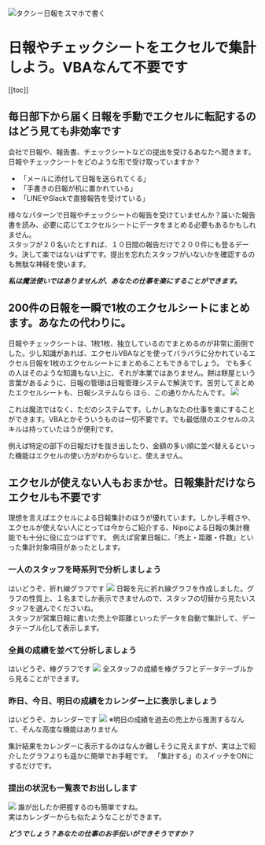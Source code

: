 ![タクシー日報をスマホで書く](/idea/icatch5.jpg)
# 日報やチェックシートをエクセルで集計しよう。VBAなんて不要です
[[toc]]

## 毎日部下から届く日報を手動でエクセルに転記するのはどう見ても非効率です
会社で日報や、報告書、チェックシートなどの提出を受けるあなたへ聞きます。日報やチェックシートをどのような形で受け取っていますか？

- 「メールに添付して日報を送られてくる」  
- 「手書きの日報が机に置かれている」  
- 「LINEやSlackで直接報告を受けている」  

様々なパターンで日報やチェックシートの報告を受けていませんか？届いた報告書を読み、必要に応じてエクセルシートにデータをまとめる必要もあるかもしれません。  
スタッフが２０名いたとすれば、１０日間の報告だけで２００件にも登るデータ。決して楽ではないはずです。提出を忘れたスタッフがいないかを確認するのも無駄な神経を使います。

_**私は魔法使いではありませんが、あなたの仕事を楽にすることができます。**_

## 200件の日報を一瞬で1枚のエクセルシートにまとめます。あなたの代わりに。
日報やチェックシートは、1枚1枚、独立しているのでまとめるのが非常に面倒でした。少し知識があれば、エクセルVBAなどを使ってバラバラに分かれているエクセル日報を1枚のエクセルシートにまとめることもできるでしょう。
でも多くの人はそのような知識もない上に、それが本業ではありません。餅は餅屋という言葉があるように、日報の管理は日報管理システムで解決です。苦労してまとめたエクセルシートも、日報システムなら
ほら、この通りかんたんです。
![](/idea/i17.png)

これは魔法ではなく、ただのシステムです。しかしあなたの仕事を楽にすることができます。VBAとかそういうものは一切不要です。でも最低限のエクセルのスキルは持っていたほうが便利です。

例えば特定の部下の日報だけを抜き出したり、金額の多い順に並べ替えるといった機能はエクセルの使い方がわからないと、使えません。


## エクセルが使えない人もおまかせ。日報集計だけならエクセルも不要です
理想を言えばエクセルによる日報集計のほうが優れています。しかし手軽さや、エクセルが使えない人にとっては今からご紹介する、Nipoによる日報の集計機能でも十分に役に立つはずです。
例えば営業日報に、「売上・距離・件数」といった集計対象項目があったとします。

### 一人のスタッフを時系列で分析しましょう
はいどうぞ、折れ線グラフです
![](/idea/i18.gif)
日報を元に折れ線グラフを作成しました。グラフの性質上、１名までしか表示できませんので、スタッフの切替から見たいスタッフを選んでくださいね。  
スタッフが営業日報に書いた売上や距離といったデータを自動で集計して、データテーブル化して表示します。

### 全員の成績を並べて分析しましょう
はいどうぞ、棒グラフです
![](/idea/i19.gif)
全スタッフの成績を棒グラフとデータテーブルから見ることができます。
<Alice label="エクセルが無くてもグラフは作れる！" icon="ok" />

### 昨日、今日、明日の成績をカレンダー上に表示しましょう
はいどうぞ、カレンダーです
![](/idea/i20.png)
※明日の成績を過去の売上から推測するなんて、そんな高度な機能はありません

集計結果をカレンダーに表示するのはなんか難しそうに見えますが、実は上で紹介したグラフよりも遥かに簡単でお手軽です。
「集計する」のスイッチをONにするだけです。

### 提出の状況も一覧表でお出しします
![](/idea/i21.png)
誰が出したか把握するのも簡単ですね。  
実はカレンダーからも似たようなことができます。




_**どうでしょう？あなたの仕事のお手伝いができそうですか？**_


